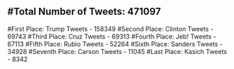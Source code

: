 #Total Number of Tweets: 471097 
---
#First Place: Trump Tweets - 158349
#Second Place: Clinton Tweets - 69743
#Third Place: Cruz Tweets - 69313
#Fourth Place: Jeb! Tweets - 67113
#Fifth Place: Rubio Tweets - 52264
#Sixth Place: Sanders Tweets - 34928
#Seventh Place: Carson Tweets - 11045
#Last Place: Kasich Tweets - 8342
